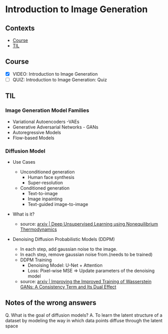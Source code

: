 # Introduction to Image Generation

## Contexts

* [Course](#course)
* [TIL](#til)

## Course

* [x] VIDEO: Introduction to Image Generation
* [ ] QUIZ: Introduction to Image Generation: Quiz

## TIL

### Image Generation Model Families

* Variational Autoencoders -VAEs
* Generative Adversarial Networks - GANs
* Autoregressive Models
* Flow-based Models

### Diffusion Model

* Use Cases
  * Unconditioned generation
    * Human face synthesis
    * Super-resolution
  * Conditioned generation
    * Text-to-image
    * Image inpainting
    * Text-guided image-to-image

* What is it?
  * source: [arxiv | Deep Unsupervised Learning using Nonequilibrium Thermodynamics](https://arxiv.org/pdf/1503.03585.pdf)

* Denoising Diffusion Probabilistic Models (DDPM)
  * In each step, add gaussian noise to the image.
  * In each step, remove gaussian noise from.(needs to be trained)
  * DDPM Training
    * Denoising Model: U-Net + Attention
    * Loss: Pixel-wise MSE => Update parameters of the denoising model
  * source: [arxiv | Improving the Improved Training of Wasserstein GANs: A Consistency Term and Its Dual Effect](https://arxiv.org/pdf/1803.01541.pdf)

## Notes of the wrong answers

Q. What is the goal of diffusion models?
A. To learn the latent structure of a dataset by modeling the way in which data points diffuse through the latent space
